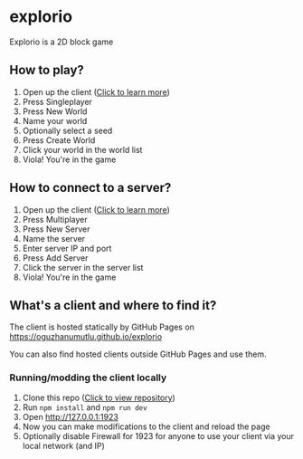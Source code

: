 # explorio

Explorio is a 2D block game

## How to play?

1. Open up the client ([Click to learn more](#whats-a-client-and-where-to-find-it))
2. Press Singleplayer
3. Press New World
4. Name your world
5. Optionally select a seed
6. Press Create World
7. Click your world in the world list
8. Viola! You're in the game

## How to connect to a server?

1. Open up the client ([Click to learn more](#whats-a-client-and-where-to-find-it))
2. Press Multiplayer
3. Press New Server
4. Name the server
5. Enter server IP and port
6. Press Add Server
7. Click the server in the server list
8. Viola! You're in the game

## What's a client and where to find it?

The client is hosted statically by GitHub Pages on https://oguzhanumutlu.github.io/explorio

You can also find hosted clients outside GitHub Pages and use them.

### Running/modding the client locally

1. Clone this repo ([Click to view repository](https://github.com/OguzhanUmutlu/explorio))
2. Run `npm install` and `npm run dev`
3. Open http://127.0.0.1:1923
4. Now you can make modifications to the client and reload the page
5. Optionally disable Firewall for 1923 for anyone to use your client via your local network (and IP)